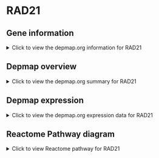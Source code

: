<h1>RAD21</h1>

<h2>Gene information</h2>
<details>
  <summary>Click to view the depmap.org information for RAD21</summary>
  <iframe src="https://depmap.org/portal/gene/RAD21?tab=about" style="border:none;width:100%;height:800px"></iframe>
</details>

<h2>Depmap overview</h2>
<details>
  <summary>Click to view the depmap.org summary for RAD21</summary>
  <iframe src="https://depmap.org/portal/gene/RAD21?tab=overview" style="border:none;width:100%;height:800px"></iframe>
</details>

<h2>Depmap expression</h2>
<details>
  <summary>Click to view the depmap.org expression data for RAD21</summary>
  <iframe src="https://depmap.org/portal/gene/RAD21?tab=characterization" style="border:none;width:100%;height:800px"></iframe>
</details>



<h2>Reactome Pathway diagram</h2>
<details>
  <summary>Click to view Reactome pathway for RAD21</summary>
  <p>Estrogen-dependent gene expression</p>
  <iframe src="https://reactome.org/PathwayBrowser/#/R-HSA-9018519" style="border:none;width:100%;height:800px"></iframe>
</details>



